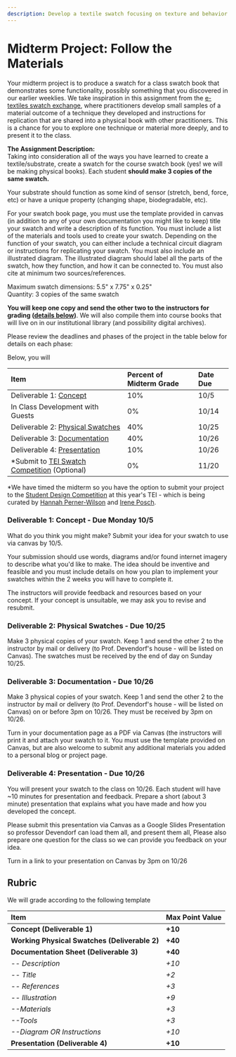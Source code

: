 ```yaml
---
description: Develop a textile swatch focusing on texture and behavior.
---
```


# Midterm Project: Follow the Materials

Your midterm project is to produce a swatch for a class swatch book that demonstrates some functionality, possibly something that you discovered in our earlier weeklies. We take inspiration in this assignment from the [e-textiles swatch exchange](http://etextile-summercamp.org/2013/?cat=12), where practitioners develop small samples of a material outcome of a technique they developed and instructions for replication that are shared into a physical book with other practitioners. This is a chance for you to explore one technique or material more deeply, and to present it to the class.

**The Assignment Description:**   
Taking into consideration all of the ways you have learned to create a textile/substrate, create a swatch for the course swatch book \(yes! we will be making physical books\). Each student **should make 3 copies of the same swatch.** 

Your substrate should function as some kind of sensor \(stretch, bend, force, etc\) or have a unique property \(changing shape, biodegradable, etc\). 

For your swatch book page, you must use the template provided in canvas  \(in addition to any of your own documentation you might like to keep\) title your swatch and write a description of its function. You must include a list of the materials and tools used to create your swatch. Depending on the function of your swatch, you can either include a technical circuit diagram or instructions for replicating your swatch. You must also include an illustrated diagram. The illustrated diagram should label all the parts of the swatch, how they function, and how it can be connected to. You must also cite at minimum two sources/references. 

Maximum swatch dimensions: 5.5" x 7.75" x 0.25"  
Quantity: 3 copies of the same swatch  
  
**You will keep one copy and send the other two to the instructors for grading \(**[**details below**](midterm.md#deliverable-2-swatch-and-documentation-due-10-26)**\)**. We will also compile them into course books that will live on in our institutional library \(and possibility digital archives\).  

Please review the deadlines and phases of the project in the table below for details on each phase: 

Below, you will 

| **Item** | Percent of Midterm Grade | Date Due |
| :--- | :--- | :--- |
| Deliverable 1: [Concept](midterm.md#deliverable-1-concept-due-monday-10-5) | 10% | 10/5 |
| In Class Development with Guests | 0% | 10/14 |
| Deliverable 2: [Physical Swatches](midterm.md#d2) | 40% | 10/25 |
| Deliverable 3: [Documentation](midterm.md#d3) | 40% | 10/26 |
| Deliverable 4: [Presentation](midterm.md#deliverable-2-swatch-and-documentation-due-10-26) | 10% | 10/26 |
| \*Submit to [TEI Swatch Competition](https://tei.acm.org/2021/participate/student-design-challenge/) \(Optional\) | 0% | 11/20 |

\*We have timed the midterm so you have the option to submit your project to the [Student Design Competition](https://tei.acm.org/2021/participate/student-design-challenge/)  at this year's TEI - which is being curated by [Hannah Perner-Wilson](https://www.plusea.at/?page_id=1605) and [Irene Posch](http://www.ireneposch.net/).  

### Deliverable 1: Concept - Due Monday 10/5 <a id="d1"></a>

What do you think you might make? Submit your idea for your swatch to use via canvas by 10/5. 

Your submission should use words, diagrams and/or found internet imagery to describe what you'd like to make. The idea should be inventive and feasible and you must include details on how you plan to implement your swatches within the 2 weeks you will have to complete it. 

The instructors will provide feedback and resources based on your concept. If your concept is unsuitable, we may ask you to revise and resubmit. 

### Deliverable 2: Physical Swatches - Due 10/25 <a id="d2"></a>

Make 3 physical copies of your swatch. Keep 1 and send the other 2 to the instructor by mail or delivery \(to Prof. Devendorf's house - will be listed on Canvas\).  The swatches must be received by the end of day on Sunday 10/25.

### Deliverable 3: Documentation - Due 10/26 <a id="d3"></a>

Make 3 physical copies of your swatch. Keep 1 and send the other 2 to the instructor by mail or delivery \(to Prof. Devendorf's house - will be listed on Canvas\) on or before 3pm on 10/26. They must be received by 3pm on 10/26.

Turn in your documentation page as a PDF via Canvas \(the instructors will print it and attach your swatch to it. You must use the template provided on Canvas, but are also welcome to submit any additional materials you added to a personal blog or project page. 

### Deliverable 4: Presentation - Due 10/26 <a id="d4"></a>

You will present your swatch to the class on 10/26. Each student will have ~10 minutes for presentation and feedback. Prepare a short \(about 3 minute\) presentation that explains what you have made and how you developed the concept. 

Please submit this presentation via Canvas as a Google Slides Presentation so professor Devendorf can load them all, and present them all,  Please also prepare one question for the class so we can provide you feedback on your idea. 

Turn in a link to your presentation on Canvas by 3pm on 10/26

## Rubric

We will grade according to the following template

| **Item** | Max Point Value |
| :--- | :--- |
| **Concept \(Deliverable 1\)** | **+10** |
| **Working Physical Swatches \(Deliverable 2\)** | **+40** |
| **Documentation Sheet \(Deliverable 3\)** | **+40** |
| -- _Description_ | _+10_ |
| _-- Title_ | _+2_ |
| _-- References_ | _+3_ |
| _-- Illustration_ | _+9_ |
| _--Materials_ | _+3_ |
| _--Tools_ | _+3_ |
| _--Diagram OR Instructions_ | _+10_ |
| **Presentation \(Deliverable 4\)** | **+10** |

### 



